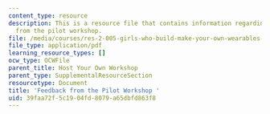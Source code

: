 ```yaml
---
content_type: resource
description: This is a resource file that contains information regarding feedback
  from the pilot workshop.
file: /media/courses/res-2-005-girls-who-build-make-your-own-wearables-workshop-spring-2015/39faa72f5c1904fd8079a65dbfd863f8_MITRES_2_005S15_Feed.pdf
file_type: application/pdf
learning_resource_types: []
ocw_type: OCWFile
parent_title: Host Your Own Workshop
parent_type: SupplementalResourceSection
resourcetype: Document
title: 'Feedback from the Pilot Workshop '
uid: 39faa72f-5c19-04fd-8079-a65dbfd863f8
---
```

